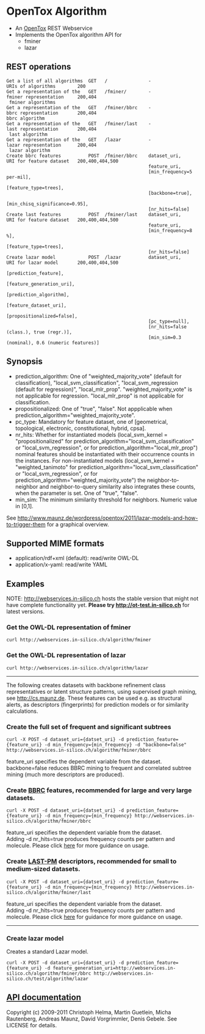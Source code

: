 OpenTox Algorithm
=================

- An [OpenTox](http://www.opentox.org) REST Webservice
- Implements the OpenTox algorithm API for
    - fminer
    - lazar

REST operations
---------------

    Get a list of all algorithms  GET   /               -                           URIs of algorithms        200
    Get a representation of the   GET   /fminer/        -                           fminer representation     200,404
     fminer algorithms
    Get a representation of the   GET   /fminer/bbrc    -                           bbrc representation       200,404
    bbrc algorithm
    Get a representation of the   GET   /fminer/last    -                           last representation       200,404
     last algorithm
    Get a representation of the   GET   /lazar          -                           lazar representation      200,404
     lazar algorithm
    Create bbrc features          POST  /fminer/bbrc    dataset_uri,                URI for feature dataset   200,400,404,500
                                                        feature_uri,
                                                        [min_frequency=5 per-mil],
                                                        [feature_type=trees],
                                                        [backbone=true],
                                                        [min_chisq_significance=0.95],
                                                        [nr_hits=false]
    Create last features          POST  /fminer/last    dataset_uri,                URI for feature dataset   200,400,404,500
                                                        feature_uri,
                                                        [min_frequency=8 %],
                                                        [feature_type=trees],
                                                        [nr_hits=false]
    Create lazar model            POST  /lazar          dataset_uri,                URI for lazar model       200,400,404,500
                                                        [prediction_feature],
                                                        [feature_generation_uri],
                                                        [prediction_algorithm],
                                                        [feature_dataset_uri],
                                                        [propositionalized=false],
                                                        [pc_type=null],
                                                        [nr_hits=false (class.), true (regr.)],
                                                        [min_sim=0.3 (nominal), 0.6 (numeric features)]

Synopsis
--------

- prediction\_algorithm: One of "weighted\_majority\_vote" (default for classification),  "local\_svm\_classification", "local\_svm\_regression (default for regression)", "local\_mlr\_prop". "weighted\_majority\_vote"  is not applicable for regression. "local\_mlr\_prop" is not applicable for classification.
- propositionalized: One of "true", "false". Not appplicable when prediction\_algorithm="weighted\_majority\_vote".
- pc_type: Mandatory for feature dataset, one of [geometrical, topological, electronic, constitutional, hybrid, cpsa].
- nr_hits: Whether for instantiated models (local\_svm\_kernel = "propositionalized" for prediction_algorithm="local\_svm\_classification" or "local\_svm\_regression", or for prediction_algorithm="local\_mlr\_prop") nominal features should be instantiated with their occurrence counts in the instances. For non-instantiated models (local\_svm\_kernel = "weighted\_tanimoto" for prediction_algorithm="local\_svm\_classification" or "local\_svm\_regression", or for prediction_algorithm="weighted\_majority\_vote") the neighbor-to-neighbor and neighbor-to-query similarity also integrates these counts, when the parameter is set. One of "true", "false". 
- min_sim: The minimum similarity threshold for neighbors. Numeric value in [0,1]. 

See http://www.maunz.de/wordpress/opentox/2011/lazar-models-and-how-to-trigger-them for a graphical overview.


Supported MIME formats
----------------------

- application/rdf+xml (default): read/write OWL-DL
- application/x-yaml: read/write YAML

Examples
--------

NOTE: http://webservices.in-silico.ch hosts the stable version that might not have complete functionality yet. **Please try http://ot-test.in-silico.ch** for latest versions.

### Get the OWL-DL representation of fminer

    curl http://webservices.in-silico.ch/algorithm/fminer

### Get the OWL-DL representation of lazar

    curl http://webservices.in-silico.ch/algorithm/lazar

* * * 

The following creates datasets with backbone refinement class representatives or latent structure patterns, using supervised graph mining, see http://cs.maunz.de. These features can be used e.g. as structural alerts, as descriptors (fingerprints) for prediction models or for similarity calculations.

### Create the full set of frequent and significant subtrees

    curl -X POST -d dataset_uri={datset_uri} -d prediction_feature={feature_uri} -d min_frequency={min_frequency} -d "backbone=false" http://webservices.in-silico.ch/algorithm/fminer/bbrc

feature_uri specifies the dependent variable from the dataset.
backbone=false reduces BBRC mining to frequent and correlated subtree mining (much more descriptors are produced).

### Create [BBRC](http://bbrc.maunz.de) features, recommended for large and very large datasets.

    curl -X POST -d dataset_uri={datset_uri} -d prediction_feature={feature_uri} -d min_frequency={min_frequency} http://webservices.in-silico.ch/algorithm/fminer/bbrc

feature_uri specifies the dependent variable from the dataset.   
Adding -d nr_hits=true produces frequency counts per pattern and molecule.
Please click [here](http://bbrc.maunz.de#usage) for more guidance on usage.

### Create [LAST-PM](http://last-pm.maunz.de) descriptors, recommended for small to medium-sized datasets.

    curl -X POST -d dataset_uri={datset_uri} -d prediction_feature={feature_uri} -d min_frequency={min_frequency} http://webservices.in-silico.ch/algorithm/fminer/last

feature_uri specifies the dependent variable from the dataset.   
Adding -d nr_hits=true produces frequency counts per pattern and molecule.
Please click [here](http://last-pm.maunz.de#usage) for guidance for more guidance on usage.

* * * 

### Create lazar model

Creates a standard Lazar model.

    curl -X POST -d dataset_uri={datset_uri} -d prediction_feature={feature_uri} -d feature_generation_uri=http://webservices.in-silico.ch/algorithm/fminer/bbrc http://webservices.in-silico.ch/test/algorithm/lazar 

[API documentation](http://rdoc.info/github/opentox/algorithm)
--------------------------------------------------------------

Copyright (c) 2009-2011 Christoph Helma, Martin Guetlein, Micha Rautenberg, Andreas Maunz, David Vorgrimmler, Denis Gebele. See LICENSE for details.
